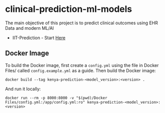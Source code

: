 # clinical-prediction-ml-models
The main objective of this project is to predict clinical outcomes using EHR Data and modern ML/AI 

* IIT-Prediction - Start [Here](IIT-Prediction/README.md)

## Docker Image

To build the Docker image, first create a `config.yml` using the file in Docker Files/ called `config.example.yml` as a guide. Then build the Docker image:


```
docker build --tag kenya-prediction-<model_version>:<version> .
```

And run it locally:

```
docker run --rm -p 8000:8000 -v "$(pwd)/Docker Files/config.yml:/app/config.yml:ro" kenya-prediction-<model_version>:<version>
```
